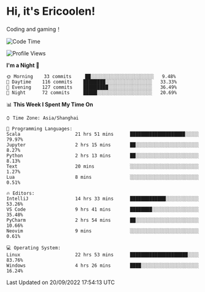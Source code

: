 # Hi, it's Ericoolen!
Coding and gaming！

<!--START_SECTION:waka-->
![Code Time](http://img.shields.io/badge/Code%20Time-399%20hrs%2052%20mins-blue)

![Profile Views](http://img.shields.io/badge/Profile%20Views-1-blue)

**I'm a Night 🦉** 

```text
🌞 Morning    33 commits     ██░░░░░░░░░░░░░░░░░░░░░░░   9.48% 
🌆 Daytime    116 commits    ████████░░░░░░░░░░░░░░░░░   33.33% 
🌃 Evening    127 commits    █████████░░░░░░░░░░░░░░░░   36.49% 
🌙 Night      72 commits     █████░░░░░░░░░░░░░░░░░░░░   20.69%

```


📊 **This Week I Spent My Time On** 

```text
⌚︎ Time Zone: Asia/Shanghai

💬 Programming Languages: 
Scala                    21 hrs 51 mins      ████████████████████░░░░░   79.97% 
Jupyter                  2 hrs 15 mins       ██░░░░░░░░░░░░░░░░░░░░░░░   8.27% 
Python                   2 hrs 13 mins       ██░░░░░░░░░░░░░░░░░░░░░░░   8.13% 
Text                     20 mins             ░░░░░░░░░░░░░░░░░░░░░░░░░   1.27% 
Lua                      8 mins              ░░░░░░░░░░░░░░░░░░░░░░░░░   0.51%

🔥 Editors: 
IntelliJ                 14 hrs 33 mins      █████████████░░░░░░░░░░░░   53.26% 
VS Code                  9 hrs 41 mins       ████████░░░░░░░░░░░░░░░░░   35.48% 
PyCharm                  2 hrs 54 mins       ██░░░░░░░░░░░░░░░░░░░░░░░   10.66% 
Neovim                   9 mins              ░░░░░░░░░░░░░░░░░░░░░░░░░   0.61%

💻 Operating System: 
Linux                    22 hrs 53 mins      █████████████████████░░░░   83.76% 
Windows                  4 hrs 26 mins       ████░░░░░░░░░░░░░░░░░░░░░   16.24%

```


 Last Updated on 20/09/2022 17:54:13 UTC
<!--END_SECTION:waka-->

